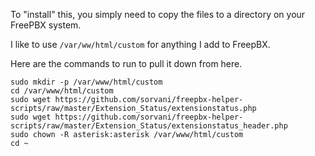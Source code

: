 To "install" this, you simply need to copy the files to a directory on your FreePBX system.

I like to use `/var/ww/html/custom` for anything I add to FreepBX.

Here are the commands to run to pull it down from here.

```
sudo mkdir -p /var/www/html/custom
cd /var/www/html/custom
sudo wget https://github.com/sorvani/freepbx-helper-scripts/raw/master/Extension_Status/extensionstatus.php
sudo wget https://github.com/sorvani/freepbx-helper-scripts/raw/master/Extension_Status/extensionstatus_header.php
sudo chown -R asterisk:asterisk /var/www/html/custom
cd ~
```
